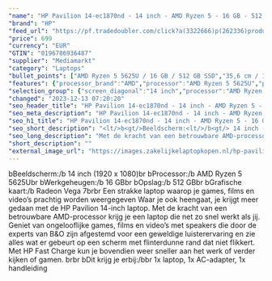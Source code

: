 ```yaml
---
"name": "HP Pavilion 14-ec1870nd - 14 inch - AMD Ryzen 5 - 16 GB - 512 GB"
"brand": "HP"
"feed_url": "https://pf.tradedoubler.com/click?a(3322666)p(262336)product(50617-1746674)ttid(3)url(https%3A%2F%2Fwww.mediamarkt.nl%2Fnl%2Fproduct%2F_hp-pavilion-14-ec1870nd-1746674.html%3Futm_source%3Dtradedoubler%26utm_medium%3Daff-comparison%26utm_term%3D1746674)"
"price": 699
"currency": "EUR"
"GTIN": "0196786936487"
"supplier": "Mediamarkt"
"category": "Laptops"
"bullet_points": ["AMD Ryzen 5 5625U / 16 GB / 512 GB SSD","35,6 cm / 14 inch","Full HD - 35,6 cm / 14 inch","SSD , 512 GB , M.2 via PCIe","1x USB 3.2 Gen 2 (3.1 Gen 2) Type-C, USB Type-C DisplayPort alternatieve modus, USB Power Delivery, USB Sleep-and-Charge, 2x USB 3.2 Gen 1 (3.1 Gen 1) Type-A, 1x HDMI, Combo koptelefoon/microfoon port","Lithium polymer","32.50 cm x 1.70 cm x 21.66 cm / 1.41 kg"]
"features": {"processor_brand":"AMD","processor":"AMD Ryzen 5 5625U","product_height":"1,7 cm","battery_capacity":"43 Wh","scope_of_delivery":"1x laptop, 1x AC-adapter, 1x handleiding","brightness":"250 cd/m²","additional_update_information":"Voor zover op de afbeeldingen apps worden getoond, geldt dat MediaMarkt niet kan garanderen dat de apps tijdens de volledige levensduur van het product goed zullen blijven functioneren. Dit hangt af van het beleid van de fabrikant.","wlan_standards":"WiFi 5 (802.11AC)","height":"1,70 cm","min_duration_supported_software_updates":"2 jaar","bluetooth":"Ja","hard_disk_1":"SSD , 512 GB , M.2 via PCIe","card_reader":"Nee","panel_type":"IPS (In-Plane Switching)","touchscreen":"Nee","screen_diagonal_inches":"14 inch","depth":"21,66 cm","number_of_processor_cores":"6","old_price":"829.00","processor_model":"Ryzen™ 5","image_quality":"Full HD","memory_speeds":"3200 MHz","integrated_mike":"Ja","processor_clock_rate":"2.3 GHz","speakers":"Ja","previous_price":"829.00","special_features":"Trusted Platform Module (TPM), ENERGY STAR, EPEAT Silver","convertibility":"Vast scherm","model_year":"2022","shipping_costs":"0.00","memory_size":"16 GB","product_manufacturer":"HP","screen_diagonal_cm_inch":"35,6 cm / 14 inch","battery_life":"10.25 u","delivery_time":"1","dimensions_weight":"32.50 cm x 1.70 cm x 21.66 cm / 1.41 kg","short_description":"14 inch Full HD • AMD Ryzen 5 5625U • 16 GB • 512 GB SSD • AMD Radeon Graphics","color":"Zilver","connections":"1x USB 3.2 Gen 2 (3.1 Gen 2) Type-C, USB Type-C DisplayPort alternatieve modus, USB Power Delivery, USB Sleep-and-Charge, 2x USB 3.2 Gen 1 (3.1 Gen 1) Type-A, 1x HDMI, Combo koptelefoon/microfoon port","bluetooth_version":"5","image_ratio":"16:9","product_depth":"21,66 cm","product_width":"32,5 cm","configuration":"AMD Ryzen 5 5625U / 16 GB / 512 GB SSD","manufacturer_part_number":"711T5EA#ABH","battery_type":"Lithium polymer","product_type":"Laptop","capacity_of_1_hard_disk":"512 GB","processor_speed_with_turbo":"4.3 GHz","type_of_1_hard_disk":"SSD","weight":"1,41 kg","ram_configuration":"2 x 8 GB","front_camera":"Ja","screen_diagonal_cm":"35,6 cm","resolution":"1920 x 1080","integrated_webcam":"Ja","update_policy":"Onbekend","total_storage_space_in_gb":"512 GB","wlan":"Ja","ram_type":"DDR4","warranty_note":"Geen aanvullende garantie-informatie","charge_time_from_manufacturer":"Snelle oplaadtijd (50%): 30 min","product_introduction_date":"2022-07-12","manufacturer_supported_software_updates":"Ja","total_storage_space":"512 GB"}
"selection_group": {"screen_diagonal":"14 inch","processor":"AMD Ryzen 5","changed_price_past_3_days":false,"product_family":"Pavilion 14"}
"changed": "2023-12-13 07:20:20"
"seo_header_title": "HP Pavilion 14-ec1870nd - 14 inch - AMD Ryzen 5 - 16 GB - 512 GB"
"seo_meta_description": "HP Pavilion 14-ec1870nd - 14 inch - AMD Ryzen 5 - 16 GB - 512 GB"
"seo_h1_title": "HP Pavilion 14-ec1870nd - 14 inch - AMD Ryzen 5 - 16 GB - 512 GB"
"seo_short_description": "<lt/>b<gt/>Beeldscherm:<lt/>/b<gt/> 14 inch (1920 x 1080)<lt/>br<gt/> <lt/>b<gt/>Processor:<lt/>/b<gt/> AMD Ryzen 5 5625U<lt/>br<gt/> <lt/>b<gt/>Werkgeheugen:<lt/>/b<gt/> 16 GB<lt/>br<gt/> <lt/>b<gt/>Opslag:<lt/>/b<gt/> 512 GB<lt/>br<gt/> <lt/>b<gt/>Grafische kaart:<lt/>/b<gt/> Radeon Vega 7<lt/>br<gt/><lt/>br<gt/> Een strakke laptop waarop je games, films en video’s prachtig worden weergegeven Waar je ook heengaat, je krijgt meer gedaan met de HP Pavilion 14-inch laptop."
"seo_long_description": "Met de kracht van een betrouwbare AMD-processor krijg je een laptop die net zo snel werkt als jij. Geniet van ongelooflijke games, films en video’s met speakers die door de experts van B&O zijn afgestemd voor een geweldige luisterervaring en zie alles wat er gebeurt op een scherm met flinterdunne rand dat niet flikkert. Met HP Fast Charge kun je bovendien weer sneller aan het werk of verder kijken of gamen. <lt/>br<gt/><lt/>br<gt/> <lt/>b<gt/>Dit krijg je erbij:<lt/>/b<gt/><lt/>br<gt/> 1x laptop, 1x AC-adapter, 1x handleiding"
"short_description": ""
"external_image_url": "https://images.zakelijkelaptopkopen.nl/hp-pavilion-14-ec1870nd-1746674.webp"
---
```


<lt/>b<gt/>Beeldscherm:<lt/>/b<gt/> 14 inch (1920 x 1080)<lt/>br<gt/> <lt/>b<gt/>Processor:<lt/>/b<gt/> AMD Ryzen 5 5625U<lt/>br<gt/> <lt/>b<gt/>Werkgeheugen:<lt/>/b<gt/> 16 GB<lt/>br<gt/> <lt/>b<gt/>Opslag:<lt/>/b<gt/> 512 GB<lt/>br<gt/> <lt/>b<gt/>Grafische kaart:<lt/>/b<gt/>  Radeon Vega 7<lt/>br<gt/><lt/>br<gt/> Een strakke laptop waarop je games, films en video’s prachtig worden weergegeven Waar je ook heengaat, je krijgt meer gedaan met de HP Pavilion 14-inch laptop. Met de kracht van een betrouwbare AMD-processor krijg je een laptop die net zo snel werkt als jij. Geniet van ongelooflijke games, films en video’s met speakers die door de experts van B&O zijn afgestemd voor een geweldige luisterervaring en zie alles wat er gebeurt op een scherm met flinterdunne rand dat niet flikkert. Met HP Fast Charge kun je bovendien weer sneller aan het werk of verder kijken of gamen. <lt/>br<gt/><lt/>br<gt/> <lt/>b<gt/>Dit krijg je erbij:<lt/>/b<gt/><lt/>br<gt/> 1x laptop, 1x AC-adapter, 1x handleiding